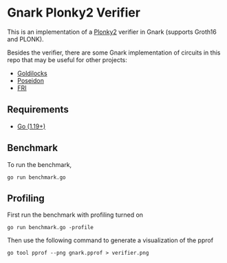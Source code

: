 # Gnark Plonky2 Verifier

This is an implementation of a [Plonky2](https://github.com/mir-protocol/plonky2) verifier in Gnark (supports Groth16 and PLONK).

Besides the verifier, there are some Gnark implementation of circuits in this repo that may be useful for other projects:

- [Goldilocks](https://github.com/cf/gnark-plonky2-verifier/blob/main/field/field.go)
- [Poseidon](https://github.com/cf/gnark-plonky2-verifier/blob/main/poseidon/poseidon.go)
- [FRI](https://github.com/cf/gnark-plonky2-verifier/blob/main/plonky2_verifier/fri.go)

## Requirements

- [Go (1.19+)](https://go.dev/doc/install)

## Benchmark

To run the benchmark,
```
go run benchmark.go
```

## Profiling

First run the benchmark with profiling turned on
```
go run benchmark.go -profile
```

Then use the following command to generate a visualization of the pprof
```
go tool pprof --png gnark.pprof > verifier.png
```
